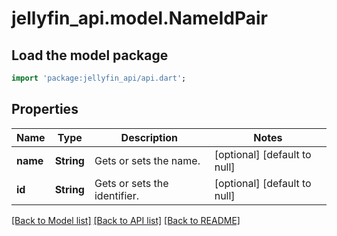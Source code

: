 # jellyfin_api.model.NameIdPair

## Load the model package
```dart
import 'package:jellyfin_api/api.dart';
```

## Properties
Name | Type | Description | Notes
------------ | ------------- | ------------- | -------------
**name** | **String** | Gets or sets the name. | [optional] [default to null]
**id** | **String** | Gets or sets the identifier. | [optional] [default to null]

[[Back to Model list]](../README.md#documentation-for-models) [[Back to API list]](../README.md#documentation-for-api-endpoints) [[Back to README]](../README.md)



